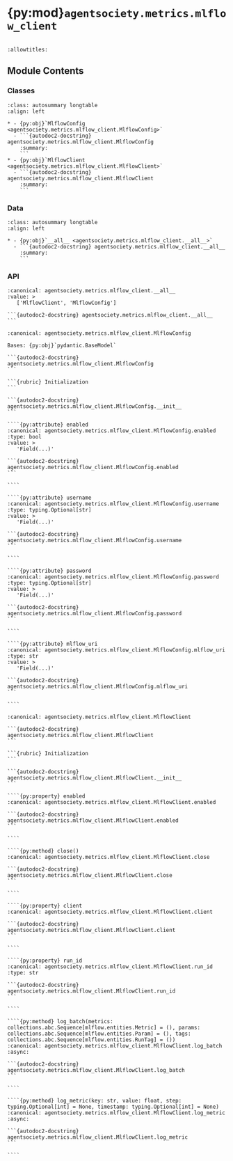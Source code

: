 # {py:mod}`agentsociety.metrics.mlflow_client`

```{py:module} agentsociety.metrics.mlflow_client
```

```{autodoc2-docstring} agentsociety.metrics.mlflow_client
:allowtitles:
```

## Module Contents

### Classes

````{list-table}
:class: autosummary longtable
:align: left

* - {py:obj}`MlflowConfig <agentsociety.metrics.mlflow_client.MlflowConfig>`
  - ```{autodoc2-docstring} agentsociety.metrics.mlflow_client.MlflowConfig
    :summary:
    ```
* - {py:obj}`MlflowClient <agentsociety.metrics.mlflow_client.MlflowClient>`
  - ```{autodoc2-docstring} agentsociety.metrics.mlflow_client.MlflowClient
    :summary:
    ```
````

### Data

````{list-table}
:class: autosummary longtable
:align: left

* - {py:obj}`__all__ <agentsociety.metrics.mlflow_client.__all__>`
  - ```{autodoc2-docstring} agentsociety.metrics.mlflow_client.__all__
    :summary:
    ```
````

### API

````{py:data} __all__
:canonical: agentsociety.metrics.mlflow_client.__all__
:value: >
   ['MlflowClient', 'MlflowConfig']

```{autodoc2-docstring} agentsociety.metrics.mlflow_client.__all__
```

````

`````{py:class} MlflowConfig(/, **data: typing.Any)
:canonical: agentsociety.metrics.mlflow_client.MlflowConfig

Bases: {py:obj}`pydantic.BaseModel`

```{autodoc2-docstring} agentsociety.metrics.mlflow_client.MlflowConfig
```

```{rubric} Initialization
```

```{autodoc2-docstring} agentsociety.metrics.mlflow_client.MlflowConfig.__init__
```

````{py:attribute} enabled
:canonical: agentsociety.metrics.mlflow_client.MlflowConfig.enabled
:type: bool
:value: >
   'Field(...)'

```{autodoc2-docstring} agentsociety.metrics.mlflow_client.MlflowConfig.enabled
```

````

````{py:attribute} username
:canonical: agentsociety.metrics.mlflow_client.MlflowConfig.username
:type: typing.Optional[str]
:value: >
   'Field(...)'

```{autodoc2-docstring} agentsociety.metrics.mlflow_client.MlflowConfig.username
```

````

````{py:attribute} password
:canonical: agentsociety.metrics.mlflow_client.MlflowConfig.password
:type: typing.Optional[str]
:value: >
   'Field(...)'

```{autodoc2-docstring} agentsociety.metrics.mlflow_client.MlflowConfig.password
```

````

````{py:attribute} mlflow_uri
:canonical: agentsociety.metrics.mlflow_client.MlflowConfig.mlflow_uri
:type: str
:value: >
   'Field(...)'

```{autodoc2-docstring} agentsociety.metrics.mlflow_client.MlflowConfig.mlflow_uri
```

````

`````

`````{py:class} MlflowClient(config: agentsociety.metrics.mlflow_client.MlflowConfig, exp_name: str, exp_id: str, current_run_id: typing.Optional[str] = None)
:canonical: agentsociety.metrics.mlflow_client.MlflowClient

```{autodoc2-docstring} agentsociety.metrics.mlflow_client.MlflowClient
```

```{rubric} Initialization
```

```{autodoc2-docstring} agentsociety.metrics.mlflow_client.MlflowClient.__init__
```

````{py:property} enabled
:canonical: agentsociety.metrics.mlflow_client.MlflowClient.enabled

```{autodoc2-docstring} agentsociety.metrics.mlflow_client.MlflowClient.enabled
```

````

````{py:method} close()
:canonical: agentsociety.metrics.mlflow_client.MlflowClient.close

```{autodoc2-docstring} agentsociety.metrics.mlflow_client.MlflowClient.close
```

````

````{py:property} client
:canonical: agentsociety.metrics.mlflow_client.MlflowClient.client

```{autodoc2-docstring} agentsociety.metrics.mlflow_client.MlflowClient.client
```

````

````{py:property} run_id
:canonical: agentsociety.metrics.mlflow_client.MlflowClient.run_id
:type: str

```{autodoc2-docstring} agentsociety.metrics.mlflow_client.MlflowClient.run_id
```

````

````{py:method} log_batch(metrics: collections.abc.Sequence[mlflow.entities.Metric] = (), params: collections.abc.Sequence[mlflow.entities.Param] = (), tags: collections.abc.Sequence[mlflow.entities.RunTag] = ())
:canonical: agentsociety.metrics.mlflow_client.MlflowClient.log_batch
:async:

```{autodoc2-docstring} agentsociety.metrics.mlflow_client.MlflowClient.log_batch
```

````

````{py:method} log_metric(key: str, value: float, step: typing.Optional[int] = None, timestamp: typing.Optional[int] = None)
:canonical: agentsociety.metrics.mlflow_client.MlflowClient.log_metric
:async:

```{autodoc2-docstring} agentsociety.metrics.mlflow_client.MlflowClient.log_metric
```

````

`````
